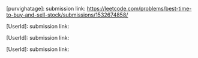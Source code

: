 [purvighatage]:
submission link: https://leetcode.com/problems/best-time-to-buy-and-sell-stock/submissions/1532674858/

[UserId]:
submission link: 

[UserId]:
submission link: 

[UserId]:
submission link: 
